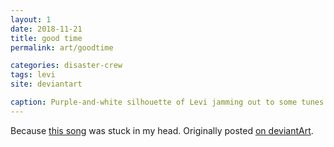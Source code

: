```yaml
---
layout: 1
date: 2018-11-21
title: good time
permalink: art/goodtime

categories: disaster-crew
tags: levi 
site: deviantart

caption: Purple-and-white silhouette of Levi jamming out to some tunes.
---
```

Because [this song](https://www.youtube.com/watch?v=r4XAxFs3dAY) was stuck in my head. Originally posted [on deviantArt](https://www.deviantart.com/a-flyleaf/art/but-I-m-having-a-very-good-time-773483141).